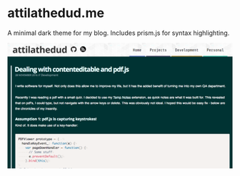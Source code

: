 # attilathedud.me
A minimal dark theme for my blog. Includes prism.js for syntax highlighting.

![Demo Shot](/promos/promo_1.png?raw=true "Demo Shot")
